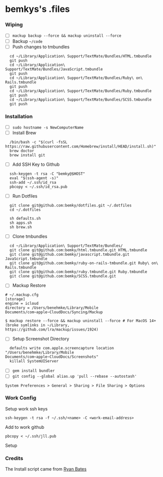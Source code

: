 bemkys's .files
=================
### Wiping
- [ ] `mackup backup --force && mackup uninstall --force`
- [ ] Backup `~/code`
- [ ] Push changes to tmbundles
```shell
  cd ~/Library/Application\ Support/TextMate/Bundles/HTML.tmbundle
  git push
  cd ~/Library/Application\ Support/TextMate/Bundles/JavaScript.tmbundle
  git push
  cd ~/Library/Application\ Support/TextMate/Bundles/Ruby\ on\ Rails.tmbundle
  git push
  cd ~/Library/Application\ Support/TextMate/Bundles/Ruby.tmbundle
  git push
  cd ~/Library/Application\ Support/TextMate/Bundles/SCSS.tmbundle
  git push
```


### Installation
- [ ] `sudo hostname -s NewComputerName`
- [ ] Install Brew
```shell
  /bin/bash -c "$(curl -fsSL https://raw.githubusercontent.com/Homebrew/install/HEAD/install.sh)"
  brew doctor
  brew install git
```
- [ ] Add SSH Key to Github
```shell
  ssh-keygen -t rsa -C "bemky@$HOST"
  eval "$(ssh-agent -s)"
  ssh-add ~/.ssh/id_rsa
  pbcopy < ~/.ssh/id_rsa.pub
```
- [ ] Run Dotfiles
```shell
  git clone git@github.com:bemky/dotfiles.git ~/.dotfiles
  cd ~/.dotfiles
  
  sh defaults.sh
  sh apps.sh
  sh brew.sh
```
- [ ] Clone tmbundles
```shell
  cd ~/Library/Application\ Support/TextMate/Bundles/
  git clone git@github.com:bemky/html.tmbundle.git HTML.tmbundle
  git clone git@github.com:bemky/javascript.tmbundle.git JavaScript.tmbundle
  git clone git@github.com:bemky/ruby-on-rails-tmbundle.git Ruby\ on\ Rails.tmbundle
  git clone git@github.com:bemky/ruby.tmbundle.git Ruby.tmbundle
  git clone git@github.com:bemky/SCSS.tmbundle.git
```
- [ ] Mackup Restore
```shell
# ~/.mackup.cfg
[storage]
engine = icloud
directory = /Users/benehmke/Library/Mobile Documents/com~apple~CloudDocs/Syncing/Mackup
```
```shell
$ mackup restore --force && mackup uninstall --force # For MacOS 14+ (broke symlinks in ~/Library, https://github.com/lra/mackup/issues/1924)
```
- [ ] Setup Screenshot Directory
```shell
  defaults write com.apple.screencapture location "/Users/benehmke/Library/Mobile Documents/com~apple~CloudDocs/Screenshots"
  killall SystemUIServer
```
- [ ] `gem install bundler`
- [ ] `git config --global alias.up 'pull --rebase --autostash'`
```
System Preferences > General > Sharing > File Sharing > Options
```

### Work Config
Setup work ssh keys
```shell
ssh-keygen -t rsa -f ~/.ssh/<name> -C <work-email-address>
```

Add to work github
```shell
pbcopy < ~/.ssh/jll.pub
```

Setup

### Credits

The Install script came from [Ryan Bates](http://github.com/ryanb/dotfiles)
